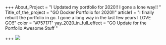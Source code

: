 +++
About_Project = "I Updated my portfolio for 2020!! I gone a lone way!!  "
Title_of_the_project = "GO Docker Portfolio for 2020!!"
article1 = "I finally rebuilt the portfolio in go. I gone a long way in the last few years I LOVE GO!!"
color = "#757171"
yay_2020_in_full_effect = "GO Update for the Portfolio Awesome Stuff "

+++
![](https://cdn-images-1.medium.com/max/1600/1*JfSp7LWmVE1nj15IrxWSWQ.png)